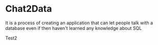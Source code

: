# Chat2Data
It is a process of creating an application that can let people talk with a database even if then haven't learned any knowledge about SQL

Test2
